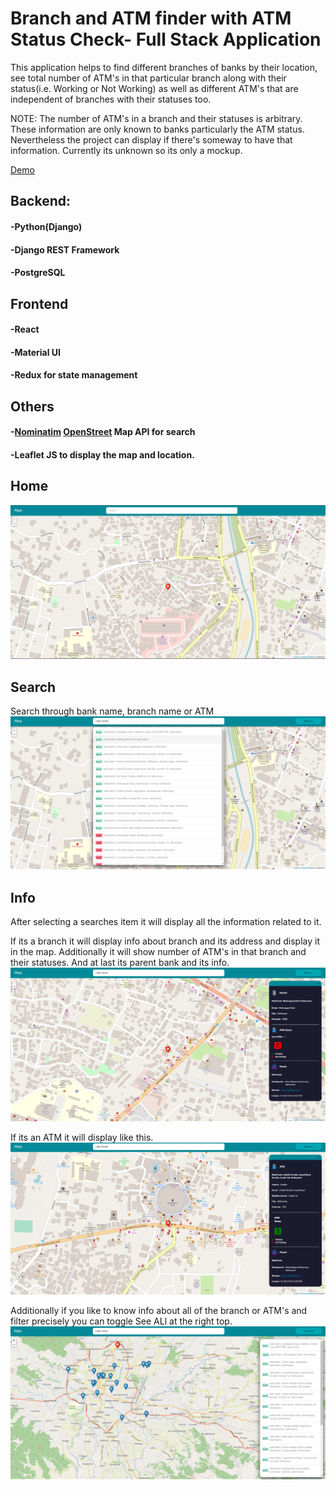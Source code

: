 # Branch and ATM finder with ATM Status Check- Full Stack Application

This application helps to find different branches of banks by their location, see total number of ATM's in that particular branch along with their status(i.e. Working or Not Working) as well as different ATM's that are independent of branches with their statuses too.

NOTE: The number of ATM's in a branch and their statuses is arbitrary. These information are only known to banks particularly the ATM status. Nevertheless the project can display if there's someway to have that information. Currently its unknown so its only a mockup.

[Demo](https://pitch-version1.herokuapp.com/)

## Backend:
#### -Python(Django)
#### -Django REST Framework
#### -PostgreSQL

## Frontend
#### -React
#### -Material UI
#### -Redux for state management

## Others
#### -[Nominatim](https://nominatim.org/release-docs/develop/) [OpenStreet](https://www.openstreetmap.org/) Map API for search
#### -Leaflet JS to display the map and location.

## Home
<img src="gitImages/home.png" />

## Search
Search through bank name, branch name or ATM
<img src="gitImages/search.png"/>

## Info
After selecting a searches item it will display all the information related to it.

If its a branch it will display info about branch and its address and display it in the map. Additionally it will show number of ATM's in that branch and their statuses. And at last its parent bank and its info.
<img src="gitImages/snackbar.png" />

If its an ATM it will display like this.
<img src='gitImages/atm.png' />

Additionally if you like to know info about all of the branch or ATM's and filter precisely you can toggle See ALl at the right top.
<img src="gitImages/seeall.png" />
